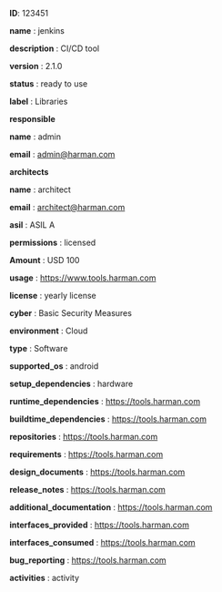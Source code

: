   **ID**: 123451
  
  **name** : jenkins

  **description** : CI/CD tool
 
  **version** : 2.1.0

  **status** : ready to use

  **label** : Libraries

  **responsible**

   **name** : admin

   **email** : admin@harman.com

  **architects** 

   **name** : architect
   
   **email** : architect@harman.com

  **asil** : ASIL A

  **permissions** : licensed

  **Amount** : USD 
   100

  **usage** : https://www.tools.harman.com

  **license** : yearly license

  **cyber** : Basic Security Measures

  **environment** : Cloud

  **type** : Software

  **supported_os** : android

  **setup_dependencies** : hardware

  **runtime_dependencies** : https://tools.harman.com

  **buildtime_dependencies** : https://tools.harman.com

  **repositories** : https://tools.harman.com

  **requirements** : https://tools.harman.com

  **design_documents** : https://tools.harman.com

  **release_notes** : https://tools.harman.com

  **additional_documentation** : https://tools.harman.com

  **interfaces_provided** : https://tools.harman.com

  **interfaces_consumed** : https://tools.harman.com

  **bug_reporting** : https://tools.harman.com
  
  **activities** : activity
